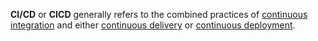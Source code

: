 **CI/CD** or **CICD** generally refers to the combined practices of [continuous integration](https://en.wikipedia.org/wiki/Continuous_integration "Continuous integration") and either [continuous delivery](https://en.wikipedia.org/wiki/Continuous_delivery "Continuous delivery") or [continuous deployment](https://en.wikipedia.org/wiki/Continuous_deployment).